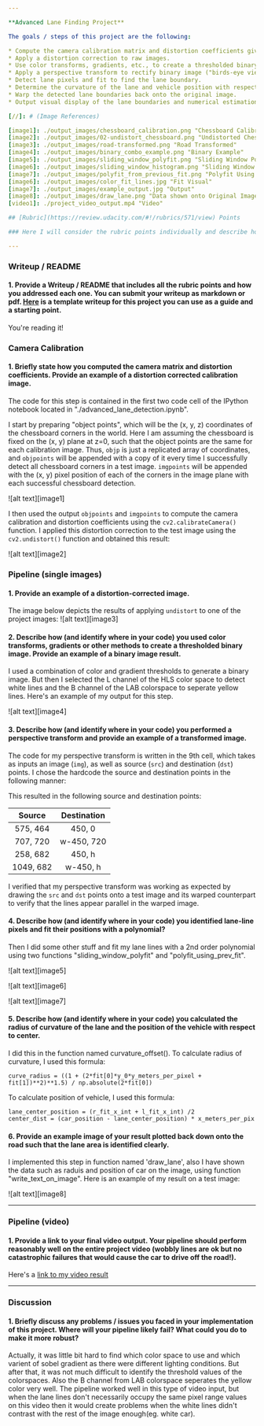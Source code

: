 ```yaml
---

**Advanced Lane Finding Project**

The goals / steps of this project are the following:

* Compute the camera calibration matrix and distortion coefficients given a set of chessboard images.
* Apply a distortion correction to raw images.
* Use color transforms, gradients, etc., to create a thresholded binary image.
* Apply a perspective transform to rectify binary image ("birds-eye view").
* Detect lane pixels and fit to find the lane boundary.
* Determine the curvature of the lane and vehicle position with respect to center.
* Warp the detected lane boundaries back onto the original image.
* Output visual display of the lane boundaries and numerical estimation of lane curvature and vehicle position.

[//]: # (Image References)

[image1]: ./output_images/chessboard_calibration.png "Chessboard Calibration"
[image2]: ./output_images/02-undistort_chessboard.png "Undistorted Chessboard"
[image3]: ./output_images/road-transformed.png "Road Transformed"
[image4]: ./output_images/binary_combo_example.png "Binary Example"
[image5]: ./output_images/sliding_window_polyfit.png "Sliding Window Polyfit"
[image6]: ./output_images/sliding_window_histogram.png "Sliding Window Histogram"
[image7]: ./output_images/polyfit_from_previous_fit.png "Polyfit Using Previous Fit"
[image6]: ./output_images/color_fit_lines.jpg "Fit Visual"
[image7]: ./output_images/example_output.jpg "Output"
[image8]: ./output_images/draw_lane.png "Data shown onto Original Image"
[video1]: ./project_video_output.mp4 "Video"

## [Rubric](https://review.udacity.com/#!/rubrics/571/view) Points

### Here I will consider the rubric points individually and describe how I addressed each point in my implementation.  

---
```


### Writeup / README

#### 1. Provide a Writeup / README that includes all the rubric points and how you addressed each one.  You can submit your writeup as markdown or pdf.  [Here](https://github.com/udacity/CarND-Advanced-Lane-Lines/blob/master/writeup_template.md) is a template writeup for this project you can use as a guide and a starting point.  

You're reading it!

### Camera Calibration

#### 1. Briefly state how you computed the camera matrix and distortion coefficients. Provide an example of a distortion corrected calibration image.

The code for this step is contained in the first two code cell of the IPython notebook located in "./advanced_lane_detection.ipynb".  

I start by preparing "object points", which will be the (x, y, z) coordinates of the chessboard corners in the world. Here I am assuming the chessboard is fixed on the (x, y) plane at z=0, such that the object points are the same for each calibration image.  Thus, `objp` is just a replicated array of coordinates, and `objpoints` will be appended with a copy of it every time I successfully detect all chessboard corners in a test image.  `imgpoints` will be appended with the (x, y) pixel position of each of the corners in the image plane with each successful chessboard detection.  

![alt text][image1]

I then used the output `objpoints` and `imgpoints` to compute the camera calibration and distortion coefficients using the `cv2.calibrateCamera()` function.  I applied this distortion correction to the test image using the `cv2.undistort()` function and obtained this result: 

![alt text][image2]

### Pipeline (single images)

#### 1. Provide an example of a distortion-corrected image.

The image below depicts the results of applying `undistort` to one of the project images:
![alt text][image3]

#### 2. Describe how (and identify where in your code) you used color transforms, gradients or other methods to create a thresholded binary image.  Provide an example of a binary image result.

I used a combination of color and gradient thresholds to generate a binary image. But then I selected the L channel of the HLS color space to detect white lines and the B channel of the LAB colorspace to seperate yellow lines. Here's an example of my output for this step.

![alt text][image4]

#### 3. Describe how (and identify where in your code) you performed a perspective transform and provide an example of a transformed image.

The code for my perspective transform is written in the 9th cell, which takes as inputs an image (`img`), as well as source (`src`) and destination (`dst`) points.  I chose the hardcode the source and destination points in the following manner:

This resulted in the following source and destination points:

| Source        | Destination   | 
|:-------------:|:-------------:| 
| 575, 464      | 450, 0        | 
| 707, 720      | w-450, 720    |
| 258, 682      | 450, h        |
| 1049, 682     | w-450, h      |

I verified that my perspective transform was working as expected by drawing the `src` and `dst` points onto a test image and its warped counterpart to verify that the lines appear parallel in the warped image.

#### 4. Describe how (and identify where in your code) you identified lane-line pixels and fit their positions with a polynomial?

Then I did some other stuff and fit my lane lines with a 2nd order polynomial using two functions "sliding_window_polyfit" and "polyfit_using_prev_fit".

![alt text][image5]

![alt text][image6]

![alt text][image7]

#### 5. Describe how (and identify where in your code) you calculated the radius of curvature of the lane and the position of the vehicle with respect to center.

I did this in the function named curvature_offset().
To calculate radius of curvature, I used this formula:

```
curve_radius = ((1 + (2*fit[0]*y_0*y_meters_per_pixel + fit[1])**2)**1.5) / np.absolute(2*fit[0])
```

To calculate position of vehicle, I used this formula:

```
lane_center_position = (r_fit_x_int + l_fit_x_int) /2
center_dist = (car_position - lane_center_position) * x_meters_per_pix
```


#### 6. Provide an example image of your result plotted back down onto the road such that the lane area is identified clearly.

I implemented this step in function named 'draw_lane', also I have shown the data such as raduis and position of car on the image, using function "write_text_on_image".  Here is an example of my result on a test image:

![alt text][image8]

---

### Pipeline (video)

#### 1. Provide a link to your final video output.  Your pipeline should perform reasonably well on the entire project video (wobbly lines are ok but no catastrophic failures that would cause the car to drive off the road!).

Here's a [link to my video result](./project_video_output.mp4)

---

### Discussion

#### 1. Briefly discuss any problems / issues you faced in your implementation of this project.  Where will your pipeline likely fail?  What could you do to make it more robust?

Actually, it was little bit hard to find which color space to use and which varient of sobel gradient as there were different lighting conditions. But after that, it was not much difficult to identify the threshold values of the colorspaces. Also the B channel from LAB colorspace seperates the yellow color very well. The pipeline worked well in this type of video input, but when the lane lines don't necessarily occupy the same pixel range values on this video then it would create problems when the white lines didn't contrast with the rest of the image enough(eg. white car). 
